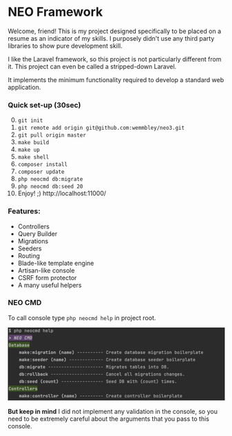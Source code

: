 # NEO Framework

Welcome, friend! This is my project designed specifically to be placed on a resume as an indicator of my skills. I purposely didn't use any third party libraries to show pure development skill.

I like the Laravel framework, so this project is not particularly different from it. This project can even be called a stripped-down Laravel.

It implements the minimum functionality required to develop a standard web application.

### Quick set-up (30sec)
0. `git init`
1. `git remote add origin git@github.com:wemmbley/neo3.git`
2. `git pull origin master`
3. `make build`
4. `make up`
5. `make shell`
6. `composer install`
7. `composer update`
8. `php neocmd db:migrate`
9. `php neocmd db:seed 20`
10. Enjoy! ;) http://localhost:11000/

### Features:
- Controllers
- Query Builder
- Migrations
- Seeders
- Routing
- Blade-like template engine
- Artisan-like console
- CSRF form protector
- A many useful helpers

### NEO CMD
To call console type `php neocmd help` in project root.

<img alt="cmd" src="cmd.png" width="600"/>

**But keep in mind** I did not implement any validation in the console, so you need to be extremely careful about the arguments that you pass to this console.